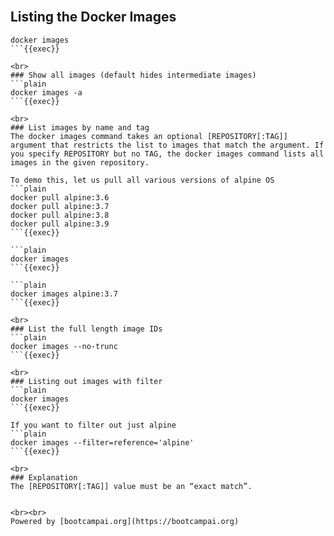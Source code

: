 <br>

## Listing the Docker Images

```plain
docker images
```{{exec}}

<br>
### Show all images (default hides intermediate images)
```plain
docker images -a
```{{exec}}

<br>
### List images by name and tag
The docker images command takes an optional [REPOSITORY[:TAG]] argument that restricts the list to images that match the argument. If you specify REPOSITORY but no TAG, the docker images command lists all images in the given repository.

To demo this, let us pull all various versions of alpine OS
```plain
docker pull alpine:3.6
docker pull alpine:3.7
docker pull alpine:3.8
docker pull alpine:3.9
```{{exec}}

```plain
docker images
```{{exec}}

```plain
docker images alpine:3.7
```{{exec}}

<br>
### List the full length image IDs
```plain
docker images --no-trunc
```{{exec}}

<br>
### Listing out images with filter
```plain
docker images
```{{exec}}

If you want to filter out just alpine
```plain
docker images --filter=reference='alpine'
```{{exec}}

<br>
### Explanation
The [REPOSITORY[:TAG]] value must be an “exact match”.


<br><br>
Powered by [bootcampai.org](https://bootcampai.org)

